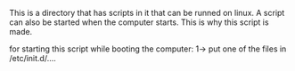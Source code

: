 This is a directory that has scripts in it that can be runned on linux. A script can also be started when the computer starts. This is why this script is made.

for starting this script while booting the computer:
1-> put one of the files in /etc/init.d/....
